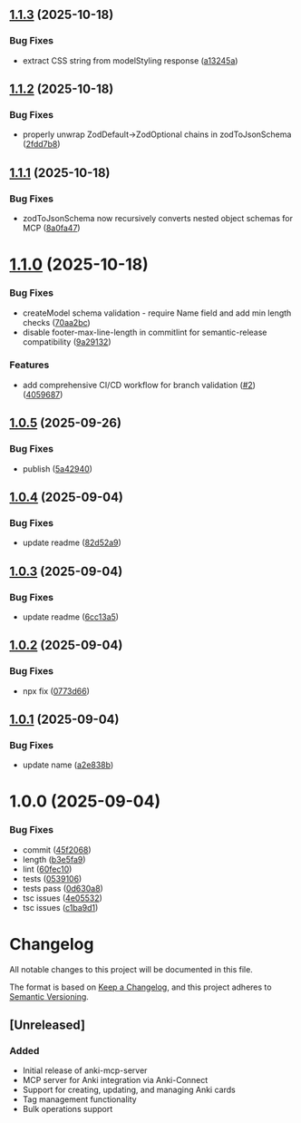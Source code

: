 ## [1.1.3](https://github.com/briansunter/mankey/compare/v1.1.2...v1.1.3) (2025-10-18)


### Bug Fixes

* extract CSS string from modelStyling response ([a13245a](https://github.com/briansunter/mankey/commit/a13245acb9157f50d55e3238df9153dd63f41785))

## [1.1.2](https://github.com/briansunter/mankey/compare/v1.1.1...v1.1.2) (2025-10-18)


### Bug Fixes

* properly unwrap ZodDefault→ZodOptional chains in zodToJsonSchema ([2fdd7b8](https://github.com/briansunter/mankey/commit/2fdd7b82a4e45c0195071761b55dabc82e897107))

## [1.1.1](https://github.com/briansunter/mankey/compare/v1.1.0...v1.1.1) (2025-10-18)


### Bug Fixes

* zodToJsonSchema now recursively converts nested object schemas for MCP ([8a0fa47](https://github.com/briansunter/mankey/commit/8a0fa47f0fe1b741f841cae8f6e4bd169393574a))

# [1.1.0](https://github.com/briansunter/mankey/compare/v1.0.5...v1.1.0) (2025-10-18)


### Bug Fixes

* createModel schema validation - require Name field and add min length checks ([70aa2bc](https://github.com/briansunter/mankey/commit/70aa2bc234c47ddcc595c6a184e758fb1446d700))
* disable footer-max-line-length in commitlint for semantic-release compatibility ([9a29132](https://github.com/briansunter/mankey/commit/9a29132facf8bde94def668af7800496119df686))


### Features

* add comprehensive CI/CD workflow for branch validation ([#2](https://github.com/briansunter/mankey/issues/2)) ([4059687](https://github.com/briansunter/mankey/commit/40596873b5159e25f8df79bc7579921ee82d398b))

## [1.0.5](https://github.com/briansunter/mankey/compare/v1.0.4...v1.0.5) (2025-09-26)


### Bug Fixes

* publish ([5a42940](https://github.com/briansunter/mankey/commit/5a429402a43333575fffbbe0267ceb4a30308738))

## [1.0.4](https://github.com/briansunter/mankey/compare/v1.0.3...v1.0.4) (2025-09-04)


### Bug Fixes

* update readme ([82d52a9](https://github.com/briansunter/mankey/commit/82d52a9ffa931f9809212e9dba1f3b0612eb262b))

## [1.0.3](https://github.com/briansunter/mankey/compare/v1.0.2...v1.0.3) (2025-09-04)


### Bug Fixes

* update readme ([6cc13a5](https://github.com/briansunter/mankey/commit/6cc13a56d6fd19d97223d855e5eabe110832ca97))

## [1.0.2](https://github.com/briansunter/mankey/compare/v1.0.1...v1.0.2) (2025-09-04)


### Bug Fixes

* npx fix ([0773d66](https://github.com/briansunter/mankey/commit/0773d66e8966bd511d629bf72f7c6b303559d3bd))

## [1.0.1](https://github.com/briansunter/mankey/compare/v1.0.0...v1.0.1) (2025-09-04)


### Bug Fixes

* update name ([a2e838b](https://github.com/briansunter/mankey/commit/a2e838be27a15c0d0f00e98d37c92b090e15682b))

# 1.0.0 (2025-09-04)


### Bug Fixes

* commit ([45f2068](https://github.com/briansunter/mankey/commit/45f206835ca1a07f590e55086c32203148eb394c))
* length ([b3e5fa9](https://github.com/briansunter/mankey/commit/b3e5fa947e4f80e9b3991e58b1f98c9b6e817360))
* lint ([60fec10](https://github.com/briansunter/mankey/commit/60fec1028708f9e19e02190046e87227e8c40925))
* tests ([0539106](https://github.com/briansunter/mankey/commit/0539106bddba1a687ae75baa793f62ea87d7e837))
* tests pass ([0d630a8](https://github.com/briansunter/mankey/commit/0d630a8d2a1c501a678173f3b0b37cfc200e77a3))
* tsc issues ([4e05532](https://github.com/briansunter/mankey/commit/4e055322a91ebc615b81b5898a5b2820c5e30651))
* tsc issues ([c1ba9d1](https://github.com/briansunter/mankey/commit/c1ba9d1d26ead85d0bcb08e36f27893b50d9204e))

# Changelog

All notable changes to this project will be documented in this file.

The format is based on [Keep a Changelog](https://keepachangelog.com/en/1.0.0/),
and this project adheres to [Semantic Versioning](https://semver.org/spec/v2.0.0.html).

## [Unreleased]

### Added
- Initial release of anki-mcp-server
- MCP server for Anki integration via Anki-Connect
- Support for creating, updating, and managing Anki cards
- Tag management functionality
- Bulk operations support
